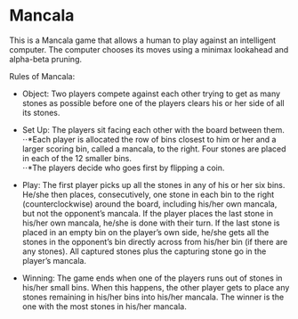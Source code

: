 Mancala
=======

This is a Mancala game that allows a human to play against an intelligent computer. 
The computer chooses its moves using a minimax lookahead and alpha-beta pruning. 

Rules of Mancala:

* Object:  Two players compete against each other trying to get as many stones as possible before one of the players clears his or her side of all its stones.

+ Set Up:  The players sit facing each other with the board between them.  
⋅⋅*Each player is allocated the row of bins closest to him or her and a larger scoring bin, called a mancala, to the right.  Four stones are placed in each of the 12 smaller bins.  
⋅⋅*The players decide who goes first by flipping a coin.

+ Play:  The first player picks up all the stones in any of his or her six bins.  He/she then places, consecutively, one stone in each bin to the right (counterclockwise) around the board, including his/her own mancala, but not the opponent’s mancala.  If the player places the last stone in his/her own mancala, he/she is done with their turn.  If the last stone is placed in an empty bin on the player’s own side, he/she gets all the stones in the opponent’s bin directly across from his/her bin (if there are any stones). All captured stones plus the capturing stone go in the player’s mancala.  

+ Winning:  The game ends when one of the players runs out of stones in his/her small bins.  When this happens, the other player gets to place any stones remaining in his/her bins into his/her mancala.  The winner is the one with the most stones in his/her mancala.

